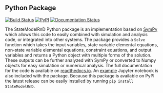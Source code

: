 ## Python Package

[![Build Status](https://travis-ci.org/CameronDevine/StateModelRnD.svg?branch=master)](https://travis-ci.org/CameronDevine/StateModelRnD)
[![PyPI](https://img.shields.io/pypi/v/StateModelRnD.svg)](https://pypi.org/project/StateModelRnD/)
[![Documentation Status](https://readthedocs.org/projects/statemodelrnd/badge/?version=latest)](https://statemodelrnd.readthedocs.io/en/latest/?badge=latest)

The StateModelRnD Python package is an implementation based on [SymPy](www.sympy.org) which allows this code to easily combined with simulation and analysis code, or integrated into other systems.
The package provides a `Solve` function which takes the input variables, state variable elemental equations, non-state variable elemental equations, constraint equations, and output variables and returns a Python object with multiple forms of the solution.
These outputs can be further analyzed with SymPy or converted to Numpy objects for easy simulation or numerical analysis.
The full documentation for the code is available on [readthedocs.io](https://statemodelrnd.readthedocs.io/en/latest/).
An [example](https://github.com/CameronDevine/StateModelRnD/blob/master/python/Example.ipynb) Jupyter notebook is also included with the package.
Because this package is available on PyPI the latest release can be easily installed by running `pip install StateModelRnD`.
